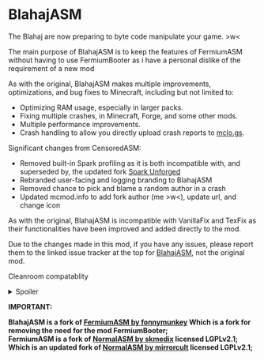 <h1>BlahajASM</h1>
<p>The Blahaj are now preparing to byte code manipulate your game. &gt;w&lt;</p>

<p>The main purpose of BlahajASM is to keep the features of FermiumASM without having to use FermiumBooter as i have a personal dislike of the requirement of a new mod</p>
<p>As with the original, BlahajASM makes multiple improvements, optimizations, and bug fixes to Minecraft, including but not limited to:</p>
<ul>
<li>Optimizing RAM usage, especially in larger packs.</li>
<li>Fixing multiple crashes, in Minecraft, Forge, and some other mods.</li>
<li>Multiple performance improvements.</li>
<li>Crash handling to allow you directly upload crash reports to <a href="https://mclo.gs/" rel="nofollow">mclo.gs</a>.</li>
</ul>
<p>Significant changes from CensoredASM:</p>
<ul> 
<li>Removed built-in Spark profiling as it is both incompatible with, and superseded by, the updated fork <a href="https://www.curseforge.com/minecraft/mc-mods/spark-unforged" rel="nofollow">Spark Unforged</a></li>
<li>Rebranded user-facing and logging branding to BlahajASM</li>
<li>Removed chance to pick and blame a random author in a crash</li>
<li>Updated mcmod.info to add fork author (me &gt;w&lt;), update url, and change icon</li>
</ul>
<p>As with the original, BlahajASM is incompatible with VanillaFix and TexFix as their functionalities have been improved and added directly to the mod.</p>
<p>Due to the changes made in this mod, if you have any issues, please report them to the linked issue tracker at the top for <a href="https://github.com/valiray/BlahajASM/issues" rel="nofollow">BlahajASM</a>, not the original mod.</p>


Cleanroom compatablity

<details>
<summary>Spoiler</summary>
Add "mirror.blahajasm.BlahajReflector" and "mirror.blahajasm.common.crashes.ModIdentifier" to "Launch Wrapper API Change Patching List" in fugue.cfg

Also add "mirror.blahajasm.common.crashes.ModIdentifier" to "getCodeSource() Patching List" in fugue.cfg

</details>



**IMPORTANT:**<br>

**BlahajASM is a fork of [FermiumASM by fonnymunkey](https://github.com/fonnymunkey/FermiumASM) Which is a fork for removing the need for the mod FermiumBooter;**<br>
**FermiumASM is a fork of [NormalASM by skmedix](https://github.com/skmedix/NormalASM) licensed LGPLv2.1;**<br>
**Which is an updated fork of [NormalASM by mirrorcult](https://github.com/mirrorcult/NormalASM) licensed LGPLv2.1;**<br>